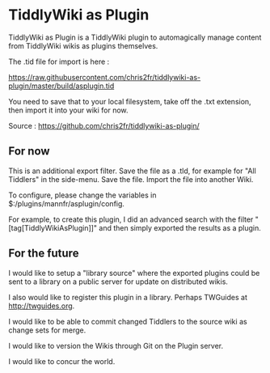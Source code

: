 # TiddlyWiki as Plugin

TiddlyWiki as Plugin is a TiddlyWiki plugin to automagically manage content from TiddlyWiki wikis as plugins themselves.

The .tid file for import is here :

https://raw.githubusercontent.com/chris2fr/tiddlywiki-as-plugin/master/build/asplugin.tid

You need to save that to your local filesystem, take off the .txt extension, then import it into your wiki for now.

Source : https://github.com/chris2fr/tiddlywiki-as-plugin/

## For now

This is an additional export filter. Save the file as a .tld, for example for "All Tiddlers" in the side-menu. Save the file. Import the file into another Wiki.

To configure, please change the variables in $:/plugins/mannfr/asplugin/config.

For example, to create this plugin, I did an advanced search with the filter "[tag[TiddlyWikiAsPlugin]]" and then simply exported the results as a plugin.

## For the future

I would like to setup a "library source" where the exported plugins could be sent to a library on a public server for update on distributed wikis.

I also would like to register this plugin in a library. Perhaps TWGuides at http://twguides.org.

I would like to be able to commit changed Tiddlers to the source wiki as change sets for merge.

I would like to version the Wikis through Git on the Plugin server.

I would like to concur the world.
